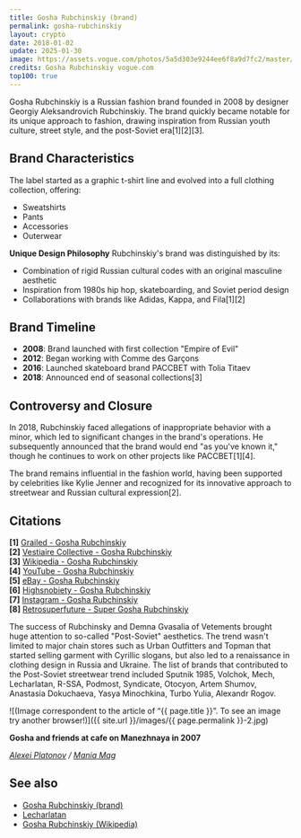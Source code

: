 ```yaml
---
title: Gosha Rubchinskiy (brand)
permalink: gosha-rubchinskiy
layout: crypto
date: 2018-01-02
update: 2025-01-30
image: https://assets.vogue.com/photos/5a5d303e9244ee6f8a9d7fc2/master/w_2560%2Cc_limit/00-story-image-gosha-fw-18-hair.jpg
credits: Gosha Rubchinskiy vogue.com
top100: true
---
```


Gosha Rubchinskiy is a Russian fashion brand founded in 2008 by designer Georgiy Aleksandrovich Rubchinskiy. The brand quickly became notable for its unique approach to fashion, drawing inspiration from Russian youth culture, street style, and the post-Soviet era[1][2][3].

## Brand Characteristics

The label started as a graphic t-shirt line and evolved into a full clothing collection, offering:
- Sweatshirts
- Pants
- Accessories
- Outerwear

**Unique Design Philosophy**
Rubchinskiy's brand was distinguished by its:
- Combination of rigid Russian cultural codes with an original masculine aesthetic
- Inspiration from 1980s hip hop, skateboarding, and Soviet period design
- Collaborations with brands like Adidas, Kappa, and Fila[1][2]

## Brand Timeline

- **2008**: Brand launched with first collection "Empire of Evil"
- **2012**: Began working with Comme des Garçons
- **2016**: Launched skateboard brand PACCBET with Tolia Titaev
- **2018**: Announced end of seasonal collections[3]

## Controversy and Closure

In 2018, Rubchinskiy faced allegations of inappropriate behavior with a minor, which led to significant changes in the brand's operations. He subsequently announced that the brand would end "as you've known it," though he continues to work on other projects like PACCBET[1][4].

The brand remains influential in the fashion world, having been supported by celebrities like Kylie Jenner and recognized for its innovative approach to streetwear and Russian cultural expression[2].

## Citations

**[1]** [Grailed - Gosha Rubchinskiy](https://www.grailed.com/designers/gosha-rubchinskiy)  
**[2]** [Vestiaire Collective - Gosha Rubchinskiy](https://us.vestiairecollective.com/men-clothing/gosha-rubchinskiy/)  
**[3]** [Wikipedia - Gosha Rubchinskiy](https://en.wikipedia.org/wiki/Gosha_Rubchinskiy)  
**[4]** [YouTube - Gosha Rubchinskiy](https://www.youtube.com/watch?v=tqz8W5xhSkk)  
**[5]** [eBay - Gosha Rubchinskiy](https://www.ebay.co.uk/b/bn_89382078)  
**[6]** [Highsnobiety - Gosha Rubchinskiy](https://www.highsnobiety.com/tag/gosha-rubchinskiy/)  
**[7]** [Instagram - Gosha Rubchinskiy](https://www.instagram.com/gosharubchinskiy/)  
**[8]** [Retrosuperfuture - Super Gosha Rubchinskiy](https://retrosuperfuture.com/collections/super-gosha-rubchinskiy)  

The success of Rubchinsky and Demna Gvasalia of Vetements brought huge attention to so-called "Post-Soviet" aesthetics. The trend wasn't limited to major chain stores such as Urban Outfitters and Topman that started selling garment with Cyrillic slogans, but also led to a renaissance in clothing design in Russia and Ukraine. The list of brands that contributed to the Post-Soviet streetwear trend included Sputnik 1985, Volchok, Mech, Lecharlatan, R-SSA, Podmost, Syndicate, Otocyon, Artem Shumov, Anastasia Dokuchaeva, Yasya Minochkina, Turbo Yulia, Alexandr Rogov.

![(Image correspondent to the article of “{{ page.title }}”. To see an image try another browser!)]({{ site.url }}/images/{{ page.permalink }}-2.jpg)

**Gosha and friends at cafe on Manezhnaya in 2007**

*[Alexei Platonov](platonov-alexei) / [Mania Mag](mania-mag)*

## See also

+ [Gosha Rubchinskiy (brand)](gosha-rubchinskiy)  
+ [Lecharlatan](lecharlatan)  
+ [Gosha Rubchinskiy (Wikipedia)](https://en.wikipedia.org/wiki/Gosha_Rubchinskiy)  

<!-- Prompt:
- Не менять язык статьи, сохранять оригинальный язык.  
- Если тема оформлена как "Имя Фамилия", заголовок должен быть "Фамилия, Имя".  
- Изменить title: A Template на основной топик в статье.  
- Создать permalink: на основе title.  
- Обнови дату в переменной update: 2025-хх-хх на текущую дату
- Изменить заголовок раздела "Citations" на ## Citations.  
- Оформить ссылки в разделе "Citations" в формате: **[1]** [URL](URL).  
- При ссылке на источник в тексте, использовать формат: **[x]**, **[x]**.  
- Убедиться, что номера цитат соответствуют записям в разделе "Citations".  
- Сделать номера цитат кликабельными по указанному выше формату.  
- Добавить список связанных тем в том же формате.  
- Использовать шаблон - "[Название темы](ссылка-на-тему)" для каждого пункта.  
- Раздел ## See also должен включаться автоматически в конец статьи.  
- Результат в md коде
- Оставить этот Prompt после редактирования в конце кода.  
- Обнови дату в переменной update: 2025-хх-хх на текущую дату
-->
